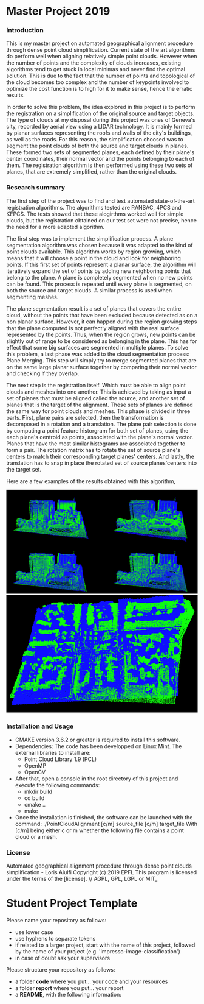 # Master Project 2019

### Introduction

This is my master project on automated geographical alignment procedure through dense point cloud simplification. Current state of the art algorithms do perform well when aligning relatively simple point clouds. However when the number of points and the complexity of clouds increases, existing algorithms tend to get stuck in local minimas and never find the optimal solution. This is due to the fact that the number of points and topological of the cloud becomes too complex and the number of keypoints involved to optimize the cost function is to high for it to make sense, hence the erratic results.

In order to solve this problem, the idea explored in this project is to perform the registration on a simplification of the original source and target objects. The type of clouds at my disposal during this project was ones of Geneva's city, recorded by aerial view using a LIDAR technology. It is mainly formed by planar surfaces representing the roofs and walls of the city's buildings, as well as the roads. For this reason, the simplification choosed was to segment the point clouds of both the source and target clouds in planes. These formed two sets of segmented planes, each defined by their plane's center coordinates, their normal vector and the points belonging to each of them. The registration algorithm is then performed using these two sets of planes, that are extremely simplified, rather than the original clouds.

### Research summary

The first step of the project was to find and test automated state-of-the-art registration algorithms. The algorithms tested are RANSAC, 4PCS and KFPCS. The tests showed that these alogirthms worked well for simple clouds, but the registration obtained on our test set were not precise, hence the need for a more adapted algorithm.

The first step was to implement the simplification process. A plane segmentation algorithm was chosen because it was adapted to the kind of point clouds available. This algorithm works by region growing, which means that it will choose a point in the cloud and look for neighboring points. If this first set of points represent a planar surface, the algorithm will iteratively expand the set of points by adding new neighboring points that belong to the plane. A plane is completely segmented when no new points can be found. This process is repeated until every plane is segmented, on both the source and target clouds. A similar process is used when segmenting meshes.

The plane segmentation result is a set of planes that covers the entire cloud, without the points that have been excluded because detected as on a non planar surface.  However, it can happen during the region growing steps that the plane computed is not perfectly aligned with the real surface represented by the points. Thus, when the region grows, new points can be slightly out of range to be considered as belonging in the plane. This has for effect that some big surfaces are segmented in multiple planes. To solve this problem, a last phase was added to the cloud segmentation process: Plane Merging. This step will simply try to merge segmented planes that are on the same large planar surface together by comparing their normal vector and checking if they overlap.

The next step is the registration itself. Which must be able to align point clouds and meshes into one another. This is achieved by taking as input a set of planes that must be aligned called the source, and another set of planes that is the target of the alignment. These sets of planes are defined the same way for point clouds and meshes. This phase is divided in three parts. First, plane pairs are selected, then the transformation is decomposed in a rotation and a translation. The plane pair selection is done by computing a point feature historgram for both set of planes, using the each plane's centroid as points, associated with the plane's normal vector. Planes that have the most similar histograms are associated together to form a pair. The rotation matrix has to rotate the set of source plane's centers to match their corresponding target planes' centers. And lastly, the translation has to snap in place the rotated set of source planes'centers into the target set.

Here are a few examples of the results obtained with this algorithm, 

![Successfull alignment results.](report/CC_success_align_6.png)
![Unsuccessfull alignment results.](report/CC_fail_align1.png)


### Installation and Usage
- CMAKE version 3.6.2 or greater is required to install this software.
- Dependencies: The code has been developped on Linux Mint. The external libraries to install are:
	- Point Cloud Library 1.9 (PCL)
	- OpenMP
	- OpenCV
- After that, open a console in the root directory of this project and execute the following commands:
	- mkdir build
	- cd build
	- cmake ..
	- make
- Once the installation is finished, the software can be launched with the command: ./PointCloudAlignment [c/m] source_file [c/m] target_file
With [c/m] being either c or m whether the following file contains a point cloud or a mesh.

### License

Automated geographical alignment procedure through dense point clouds simplification - Loris Aiulfi
Copyright (c) 2019 EPFL
This program is licensed under the terms of the [license]. // AGPL, GPL, LGPL or MIT_  


# Student Project Template

Please name your repository as follows:
- use lower case
- use hyphens to separate tokens
- if related to a larger project, start with the name of this project, followed by the name of your project (e.g. 'impresso-image-classification')
- in case of doubt ask your supervisors

Please structure your repository as follows:

- a folder **code** where you put... your code and your resources
- a folder **report** where you put... your report
- a **README**, with the following information:
